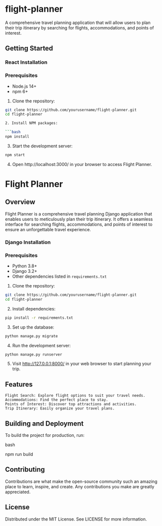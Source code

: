 # flight-planner
A comprehensive travel planning application that will allow users to plan their trip itinerary by searching for flights, accommodations, and points of interest. 


## Getting Started

### React Installation

### Prerequisites

- Node.js 14+
- npm 6+


1. Clone the repository:

```bash
git clone https://github.com/yourusername/flight-planner.git
cd flight-planner

2. Install NPM packages:

```bash
npm install
```

3. Start the development server:

```bash
npm start
```

4. Open http://localhost:3000/ in your browser to access Flight Planner.

# Flight Planner

## Overview

Flight Planner is a comprehensive travel planning Django application that enables users to meticulously plan their trip itinerary. It offers a seamless interface for searching flights, accommodations, and points of interest to ensure an unforgettable travel experience.

### Django Installation

### Prerequisites

- Python 3.8+
- Django 3.2+
- Other dependencies listed in `requirements.txt`


1. Clone the repository:

```bash
git clone https://github.com/yourusername/flight-planner.git
cd flight-planner
```

2. Install dependencies:
    
```bash
pip install -r requirements.txt
```

3. Set up the database:
   
```bash
python manage.py migrate
```

4. Run the development server:
   
```bash
python manage.py runserver
```

5. Visit http://127.0.0.1:8000/ in your web browser to start planning your trip.


## Features

    Flight Search: Explore flight options to suit your travel needs.
    Accommodations: Find the perfect place to stay.
    Points of Interest: Discover top attractions and activities.
    Trip Itinerary: Easily organize your travel plans.

## Building and Deployment

To build the project for production, run:

bash

npm run build

## Contributing

Contributions are what make the open-source community such an amazing place to learn, inspire, and create. Any contributions you make are greatly appreciated.

## License

Distributed under the MIT License. See LICENSE for more information.
